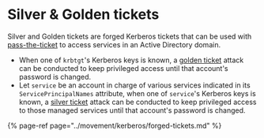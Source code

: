 # Silver & Golden tickets

Silver and Golden tickets are forged Kerberos tickets that can be used with [pass-the-ticket](../movement/kerberos/pass-the-ticket.md) to access services in an Active Directory domain.

* When one of `krbtgt`'s Kerberos keys is known, a [golden ticket](../movement/kerberos/forged-tickets.md#golden-ticket) attack can be conducted to keep privileged access until that account's password is changed.
* Let `service` be an account in charge of various services indicated in its `ServicePrincipalNames` attribute, when one of `service`'s Kerberos keys is known, a [silver ticket](../movement/kerberos/forged-tickets.md#silver-ticket) attack can be conducted to keep privileged access to those managed services until that account's password is changed.

{% page-ref page="../movement/kerberos/forged-tickets.md" %}





